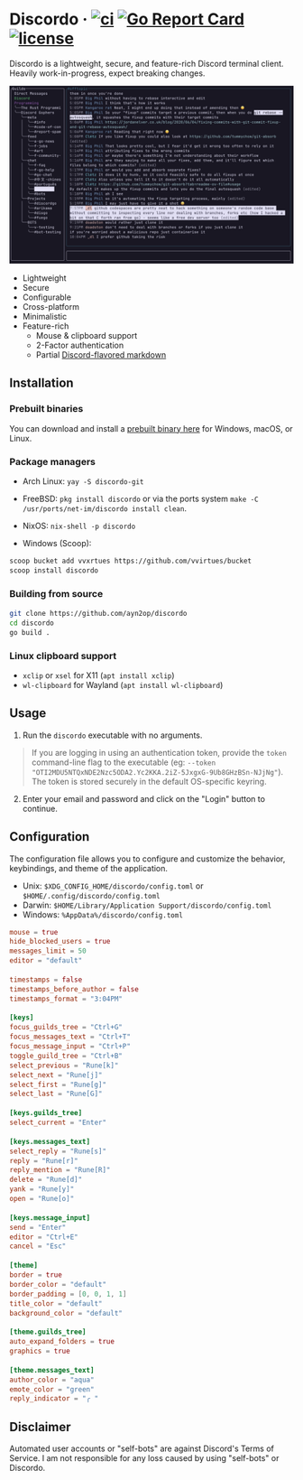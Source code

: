 # Discordo &middot; [![ci](https://github.com/ayn2op/discordo/actions/workflows/ci.yml/badge.svg)](https://github.com/ayn2op/discordo/actions/workflows/ci.yml) [![Go Report Card](https://goreportcard.com/badge/github.com/ayn2op/discordo)](https://goreportcard.com/report/github.com/ayn2op/discordo) [![license](https://img.shields.io/github/license/ayn2op/discordo?logo=github)](https://github.com/ayn2op/discordo/blob/master/LICENSE)

Discordo is a lightweight, secure, and feature-rich Discord terminal client. Heavily work-in-progress, expect breaking changes.

![Preview](.github/preview.png)

- Lightweight
- Secure
- Configurable
- Cross-platform
- Minimalistic
- Feature-rich
  - Mouse & clipboard support
  - 2-Factor authentication
  - Partial [Discord-flavored markdown](https://support.discord.com/hc/en-us/articles/210298617-Markdown-Text-101-Chat-Formatting-Bold-Italic-Underline-)

## Installation

### Prebuilt binaries

You can download and install a [prebuilt binary here](https://nightly.link/ayn2op/discordo/workflows/ci/main) for Windows, macOS, or Linux.

### Package managers

- Arch Linux: `yay -S discordo-git`
- FreeBSD: `pkg install discordo` or via the ports system `make -C /usr/ports/net-im/discordo install clean`.
- NixOS: `nix-shell -p discordo`

- Windows (Scoop):

```sh
scoop bucket add vvxrtues https://github.com/vvirtues/bucket
scoop install discordo
```

### Building from source

```bash
git clone https://github.com/ayn2op/discordo
cd discordo
go build .
```

### Linux clipboard support

- `xclip` or `xsel` for X11 (`apt install xclip`)
- `wl-clipboard` for Wayland (`apt install wl-clipboard`)

## Usage

1. Run the `discordo` executable with no arguments.

> If you are logging in using an authentication token, provide the `token` command-line flag to the executable (eg: `--token "OTI2MDU5NTQxNDE2Nzc5ODA2.Yc2KKA.2iZ-5JxgxG-9Ub8GHzBSn-NJjNg"`). The token is stored securely in the default OS-specific keyring.

2. Enter your email and password and click on the "Login" button to continue.

## Configuration

The configuration file allows you to configure and customize the behavior, keybindings, and theme of the application.

- Unix: `$XDG_CONFIG_HOME/discordo/config.toml` or `$HOME/.config/discordo/config.toml`
- Darwin: `$HOME/Library/Application Support/discordo/config.toml`
- Windows: `%AppData%/discordo/config.toml`

```toml
mouse = true
hide_blocked_users = true
messages_limit = 50
editor = "default"

timestamps = false
timestamps_before_author = false
timestamps_format = "3:04PM"

[keys]
focus_guilds_tree = "Ctrl+G"
focus_messages_text = "Ctrl+T"
focus_message_input = "Ctrl+P"
toggle_guild_tree = "Ctrl+B"
select_previous = "Rune[k]"
select_next = "Rune[j]"
select_first = "Rune[g]"
select_last = "Rune[G]"

[keys.guilds_tree]
select_current = "Enter"

[keys.messages_text]
select_reply = "Rune[s]"
reply = "Rune[r]"
reply_mention = "Rune[R]"
delete = "Rune[d]"
yank = "Rune[y]"
open = "Rune[o]"

[keys.message_input]
send = "Enter"
editor = "Ctrl+E"
cancel = "Esc"

[theme]
border = true
border_color = "default"
border_padding = [0, 0, 1, 1]
title_color = "default"
background_color = "default"

[theme.guilds_tree]
auto_expand_folders = true
graphics = true

[theme.messages_text]
author_color = "aqua"
emote_color = "green"
reply_indicator = "╭ "
```

## Disclaimer

Automated user accounts or "self-bots" are against Discord's Terms of Service. I am not responsible for any loss caused by using "self-bots" or Discordo.
